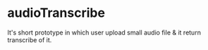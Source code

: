 # audioTranscribe
It's short prototype in which user upload small audio file &amp; it return transcribe of it.
